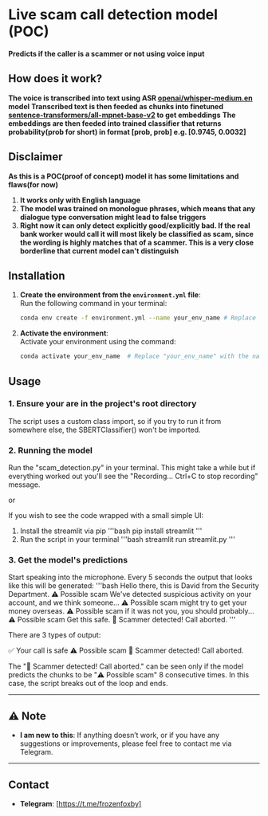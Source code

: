 
# Live scam call detection model (POC)

**Predicts if the caller is a scammer or not using voice input**

## How does it work?

**The voice is transcribed into text using ASR [openai/whisper-medium.en](https://huggingface.co/openai/whisper-medium.en) model**
**Transcribed text is then feeded as chunks into finetuned [sentence-transformers/all-mpnet-base-v2](https://huggingface.co/sentence-transformers/all-mpnet-base-v2) to get embeddings**
**The embeddings are then feeded into trained classifier that returns probability(prob for short) in format [prob, prob] e.g. [0.9745, 0.0032]**

## Disclaimer
**As this is a POC(proof of concept) model it has some limitations and flaws(for now)**

1. **It works only with English language**
2. **The model was trained on monologue phrases, which means that any dialogue type conversation might lead to false triggers**
3. **Right now it can only detect explicitly good/explicitly bad. If the real bank worker would call it will most likely be classified as scam, since the wording is highly matches that of a scammer. This is a very close borderline that current model can't distinguish**

##  Installation

1. **Create the environment from the `environment.yml` file**:  
   Run the following command in your terminal:
   ```bash
   conda env create -f environment.yml --name your_env_name # Replace "your_env_name" with a new name
   ```

2. **Activate the environment**:  
   Activate your environment using the command:
   ```bash
   conda activate your_env_name  # Replace "your_env_name" with the name you created in the previous step
   ```


## Usage

### 1. Ensure your are in the project's root directory

The script uses a custom class import, so if you try to run it from somewhere else, the SBERTClassifier() won't be imported.

### 2. Running the model

Run the "scam_detection.py" in your terminal. This might take a while but if everything worked out you'll see the "Recording... Ctrl+C to stop recording" message.

or

If you wish to see the code wrapped with a small simple UI:
1. Install the streamlit via pip
'''bash
pip install streamlit
'''
2. Run the script in your terminal
'''bash
streamlit run streamlit.py
'''

### 3. Get the model's predictions

Start speaking into the microphone. Every 5 seconds the output that looks like this will be generated:
'''bash
 Hello there, this is David from the Security Department.
⚠️ Possible scam
 We've detected suspicious activity on your account, and we think someone...
⚠️ Possible scam
 might try to get your money overseas.
⚠️ Possible scam
 if it was not you, you should probably...
⚠️ Possible scam
 Get this safe.
🚨 Scammer detected! Call aborted.
'''

There are 3 types of output:

✅ Your call is safe
⚠️ Possible scam
🚨 Scammer detected! Call aborted.

The "🚨 Scammer detected! Call aborted." can be seen only if the model predicts the chunks to be "⚠️ Possible scam" 8 consecutive times. In this case, the script breaks out of the loop and ends.

---

## ⚠️ Note

- **I am new to this**: If anything doesn’t work, or if you have any suggestions or improvements, please feel free to contact me via Telegram.

---

##  Contact

- **Telegram**: [https://t.me/frozenfoxby]